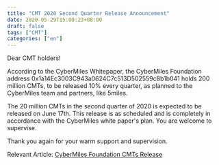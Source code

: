 ```yaml
---
title: "CMT 2020 Second Quarter Release Announcement"
date: 2020-05-29T15:00:23+08:00
draft: false
tags: ["CMT"] 
categories: ["en"] 
---
```


Dear CMT holders!

According to the CyberMiles Whitepaper, the CyberMiles Foundation address 0x1a14Ec3003C943a0624C7c513D502559c8b1b041 holds 200 million CMTs, to be released 10% every quarter, as planned to the CyberMiles team and partners, like 5miles.

The 20 million CMTs in the second quarter of 2020 is expected to be released on June 17th. This release is as scheduled and is completely in accordance with the CyberMiles white paper's plan. You are welcome to supervise.

Thank you again for your warm support and supervision.

Relevant Article: [CyberMiles Foundation CMTs Release](https://blog.cybermiles.io/post/20190508-cmtrelease-en)

